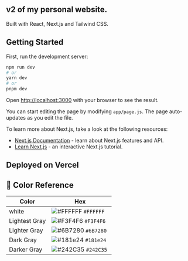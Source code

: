 ##  v2 of my personal website.
Built with React, Next.js and Tailwind CSS.

## Getting Started

First, run the development server:

```bash
npm run dev
# or
yarn dev
# or
pnpm dev
```

Open [http://localhost:3000](http://localhost:3000) with your browser to see the result.

You can start editing the page by modifying `app/page.js`. The page auto-updates as you edit the file.

To learn more about Next.js, take a look at the following resources:

- [Next.js Documentation](https://nextjs.org/docs) - learn about Next.js features and API.
- [Learn Next.js](https://nextjs.org/learn) - an interactive Next.js tutorial.


## Deployed on Vercel

## 🎨 Color Reference

| Color          | Hex                                                                |
| -------------- | ------------------------------------------------------------------ |
| white          | ![#FFFFFF](https://via.placeholder.com/10/FFFFFF?text=+) `#FFFFFF `|
| Lightest Gray  | ![#F3F4F6](https://via.placeholder.com/10/F3F4F6?text=+) `#F3F4F6 `|
| Lighter Gray   | ![#6B7280](https://via.placeholder.com/10/6B7280?text=+) `#6B7280` |
| Dark Gray      | ![#181e24](https://via.placeholder.com/10/181e24?text=+) `#181e24` |
| Darker Gray    | ![#242C35](https://via.placeholder.com/10/242C35?text=+) `#242C35` |



